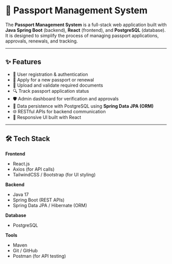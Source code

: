 # 🛂 Passport Management System

The **Passport Management System** is a full-stack web application built with **Java Spring Boot** (backend), **React** (frontend), and **PostgreSQL** (database).  
It is designed to simplify the process of managing passport applications, approvals, renewals, and tracking.  

---

## ✨ Features
- 👤 User registration & authentication  
- 📝 Apply for a new passport or renewal  
- 📄 Upload and validate required documents  
- 🔍 Track passport application status  
- 🛡️ Admin dashboard for verification and approvals  
- 💾 Data persistence with PostgreSQL using **Spring Data JPA (ORM)**  
- 🌐 RESTful APIs for backend communication  
- 🎨 Responsive UI built with React  

---

## 🛠️ Tech Stack
**Frontend**
- React.js  
- Axios (for API calls)  
- TailwindCSS / Bootstrap (for UI styling)  

**Backend**
- Java 17  
- Spring Boot (REST APIs)  
- Spring Data JPA / Hibernate (ORM)  

**Database**
- PostgreSQL  

**Tools**
- Maven  
- Git / GitHub  
- Postman (for API testing)  


